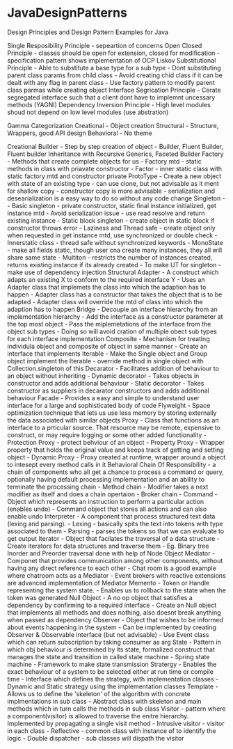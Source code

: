 # JavaDesignPatterns
Design Principles and Design Pattern Examples for Java

Single Resposibility Principle 
    - sepeartion of concerns 
Open Closed Principle 
    - classes should be open for extension, closed for modification
    - specification pattern shows implementation of OCP
Liskov Substitutional Principle
    - Able to substitute a base type for a sub type
    - Dont substituting parent class params from child class
    - Avoid creating chid class if it can be dealt with any flag in parent class
    - Use factory pattern to modify parent class parmas while creating object
Interface Segrication Principle 
    - Cerate segregated interface such that a client dont have to implemnt uncessary methods (YAGNI)
Dependency Inversion Principle 
    - High level modules shoud not depend on low level modules (use abstration)

Gamma Categorization
Creational - Object creation
Structural - Structure, Wrappers, good API design
Behavioral - No theme

Creational 
    Builder - Step by step creation of object
        - Builder, Fluent Builder, Fluent builder Inheritance with Recursive Generics, Faceted Builder
    Factory - Methods that create complete objects for us
        - Factory mtd - static methods in class with priavate constructor
        - Factor - inner static class with static factory mtd and constructor private
    ProtoType - Create a new object with state of an existing type
        - can use clone, but not advisable as it ment for shallow copy
        - constructor copy is more advisable
        - serialization and desearialization is a easy way to do so without any code change
    Singleton - 
        - Basic singleton - private constructor, static final instance initialized, get instance mtd
        - Avoid serialization issue - use read resolve and return existing instance
        - Static block singleton - create object in static block if constructor throws error
        - Laziness and Thread safe - create object only when requested in get instance mtd, use synchronized or double check
        - Innerstatic class - thread safe without synchronized keywords
        - MonoState - make all fields static, though user cna create many instances, they all will share same state
        - Multiton - restricts the number of instances created, returns existing instance if its already created
        - To make UT for singleton - make use of dependency injection
Structural
    Adapter - A construct which adapts an existing X to conform to the required interface Y
        - Uses an Adapter class that implemets the class into which the adaption has to happen
        - Adapter class has a constructor that takes the object that is to be adapted
        - Adapter class will override the mtd of class into which the adaption has to happen
    Bridge - Decouple an interface hierarchy from an implementation hierarchy
        - Add the interface as a constructor parameter at the top most object
        - Pass the miplemetations of the interface from the object sub types
        - Doing so will avoid cration of multiple obect sub types for each interface implementation
    Composite - Mechanism for treating individula object and composite of object in same manner
        - Create an interface that implements Iterable
        - Make the Single object and Group object implement the Iterable
        - override method in single object with Collection.singleton of this
    Decarator - Facilitates addition of behaviour to an object without inheriting 
        - Dynamic decorator - Takes objects in constructor and adds additional behaviour
        - Static decorator - Takes constructor as suppliers in decarator constructors and adds additional behaviour
    Facade - Provides a easy and simple to understand user interface for a large and sophisticated body of code
    Flyweight - Space optimization technique that lets us use less memory by storing externally the data associated with similar objects
    Proxy - Class that functions as an interface to a prticular source. That resource may be remote, expensive to construct, or may require logging or some other added functionality
        - Protection Proxy - protect behviour of an object
        - Property Proxy - Wrapper property that holds the original value and keeps track of getting and setting object
        - Dynamic Proxy - Proxy created at runtime, wrapper around a object to intesept every method calls in it
Behavioral
    Chain Of Responsibility - a chain of components who all get a chance to process a command or query, optionally having default processing implementation and an ability to terminate the processing chain
        - Method chain - Modifier takes a next modifier as itself and does a chain opertaion
        - Broker chain - 
    Command - Object which represents an instruction to perform a particular action (enables undo)
        - Command object that stores all actions and can also enable undo
    Interpreter - A component that process structured text data (lexing and parsing).
        - Lexing - basically spits the text into tokens with type associated to them
        - Parsing - parses the tokens so that we can evaluate to get output
    Iterator - Object that facilates the traversal of a data structure
        - Create iterators for data structures and traverse them
        - Eg. Binary tree Inorder and Preorder traversal done with help of Node Object
    Mediator - Componet that provides communication among other components, without having any direct reference to each other
        - Chat room is a good example where chatroom acts as a Mediator
        - Event brokers with reactive extensions are advanced implementation of Mediator
    Memento -  Token or Handle representing the system state.
        - Enables us to rollback to the state when the token was generated
    Null Object - A no op object that satisfies a dependency by confirming to a required interface 
        - Create an Null object that implements all methods and does nothing, also doesnt break anything when passed as dependency
    Observer - Object that wishes to be informed about events happening in the system
        - Can be implemented by creating Observer & Observable interface (but not advisable)
        - Use Event class which can return subscription by taking consumer as arg
    State - Pattern in which obj behaviour is determined by its state, formalized construct that manages the state and transition in called state machine
        - Spring state machine - Framework to make state transmission
    Stratergy - Enables the exact behaviour of a system to be selected either at run time or compile time
        -  Interface which defines the strategy, with implementation classes
        - Dynamic and Static strategy using the implementation classes
    Template - Allows us to define the 'skeleton' of the algorithm with concrete implmentations in sub class
        - Abstract class with skeleton and main methods which in turn calls the methods in sub class
    Visitor - pattern where a component(visitor) is allowed to traverse the enitre hierarchy. Implemented by propagating a single visit method
        - Intrusive visitor - visitor in each class
        - Reflective - common class with instance of to identify the logic
        - Double dispatcher - sub classes will dispath the visitor

